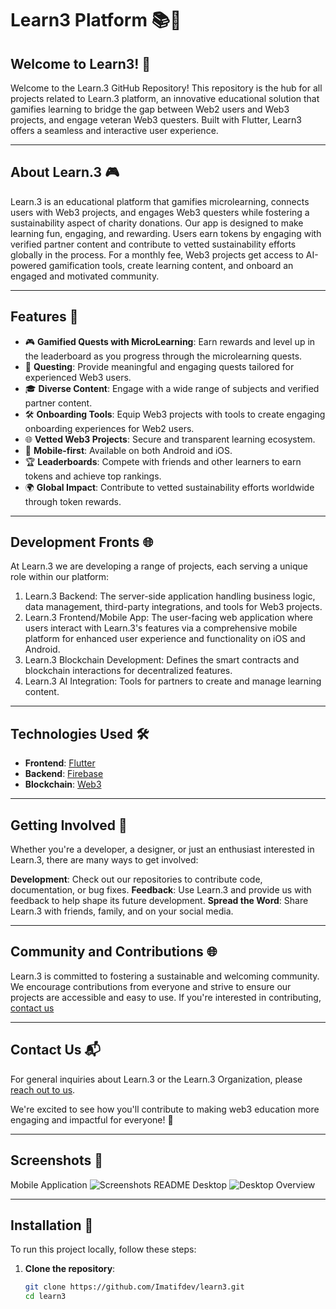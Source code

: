 # Learn3 Platform 📚🚀


## Welcome to Learn3! 🎉

Welcome to the Learn.3 GitHub Repository! This repository is the hub for all projects related to Learn.3 platform, an innovative educational solution that gamifies learning to bridge the gap between Web2 users and Web3 projects, and engage veteran Web3 questers. Built with Flutter, Learn3 offers a seamless and interactive user experience.

---
## About Learn.3 🎮

Learn.3 is an educational platform that gamifies microlearning, connects users with Web3 projects, and engages Web3 questers while fostering a sustainability aspect of charity donations. Our app is designed to make learning fun, engaging, and rewarding. Users earn tokens by engaging with verified partner content and contribute to vetted sustainability efforts globally in the process. For a monthly fee, Web3 projects get access to AI-powered gamification tools, create learning content, and onboard an engaged and motivated community.


---
## Features 🌟

- 🎮 **Gamified Quests with MicroLearning**: Earn rewards and level up in the leaderboard as you progress through the microlearning quests.
- 🏅 **Questing**: Provide meaningful and engaging quests tailored for experienced Web3 users.
- 🎓 **Diverse Content**: Engage with a wide range of subjects and verified partner content.
- 🛠️ **Onboarding Tools**: Equip Web3 projects with tools to create engaging onboarding experiences for Web2 users.
- 🌐 **Vetted Web3 Projects**: Secure and transparent learning ecosystem.
- 📱 **Mobile-first**: Available on both Android and iOS.
- 🏆 **Leaderboards**: Compete with friends and other learners to earn tokens and achieve top rankings.
- 🌍 **Global Impact**: Contribute to vetted sustainability efforts worldwide through token rewards.


---
## Development Fronts 🌐

At Learn.3 we are developing a range of projects, each serving a unique role within our platform:

1. Learn.3 Backend: The server-side application handling business logic, data management, third-party integrations, and tools for Web3 projects.
2. Learn.3 Frontend/Mobile App: The user-facing web application where users interact with Learn.3's features via a comprehensive mobile platform for enhanced user experience and functionality on iOS and Android.
3. Learn.3 Blockchain Development: Defines the smart contracts and blockchain interactions for decentralized features.
4. Learn.3 AI Integration: Tools for partners to create and manage learning content.


---
## Technologies Used 🛠️

- **Frontend**: [Flutter](https://flutter.dev/)
- **Backend**: [Firebase](https://firebase.google.com/)
- **Blockchain**: [Web3](https://web3.foundation/)


---
## Getting Involved 🤝

Whether you're a developer, a designer, or just an enthusiast interested in Learn.3, there are many ways to get involved:

**Development**: Check out our repositories to contribute code, documentation, or bug fixes.
**Feedback**: Use Learn.3 and provide us with feedback to help shape its future development.
**Spread the Word**: Share Learn.3 with friends, family, and on your social media.


---
## Community and Contributions 🌐

Learn.3 is committed to fostering a sustainable and welcoming community. We encourage contributions from everyone and strive to ensure our projects are accessible and easy to use. If you're interested in contributing, [contact us](mailto:learn3.onboard@gmail.com)


---
## Contact Us 📬

For general inquiries about Learn.3 or the Learn.3 Organization, please [reach out to us](mailto:learn3.onboard@gmail.com).

We're excited to see how you'll contribute to making web3 education more engaging and impactful for everyone! 🌟


---
## Screenshots 📸
Mobile Application
![Screenshots README](https://github.com/Imatifdev/learn3/assets/173906429/0f87ca05-a2e0-4a79-a268-c7ca128b04f2)
Desktop
![Desktop Overview](https://github.com/Imatifdev/learn3/assets/173906429/819b1d6e-229a-47c9-8569-7d4dc43e8c12)

---
## Installation 🚀

To run this project locally, follow these steps:

1. **Clone the repository**:
   ```sh
   git clone https://github.com/Imatifdev/learn3.git
   cd learn3
